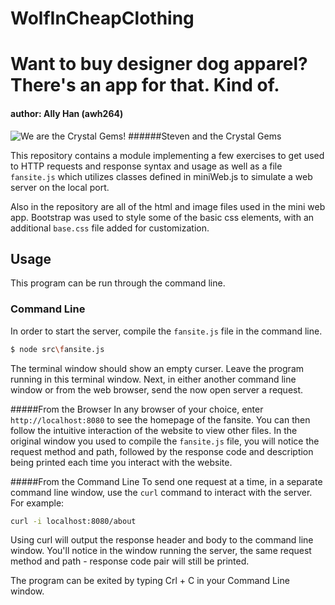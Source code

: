 # WolfInCheapClothing
Want to buy designer dog apparel? There's an app for that. Kind of.
=====
#### author: Ally Han (awh264)

![We are the Crystal Gems!](https://secure.static.tumblr.com/7e486ccbef8c1adedc7bb6910f04d367/mlw98x4/xZ1o1axku/tumblr_static_8r6geohbazggko0g8s0k8os8s_640_v2.png)
######Steven and the Crystal Gems

This repository contains a module implementing a few exercises to get used to HTTP requests and response syntax and usage as well as a file `fansite.js` which utilizes classes defined in miniWeb.js to simulate a web server on the local port.

Also in the repository are all of the html and image files used in the mini web app. Bootstrap was used to style some of the basic css elements, with an additional `base.css` file added for customization.

## Usage
This program can be run through the command line.

### Command Line
In order to start the server, compile the `fansite.js` file in the command line.
```sh
$ node src\fansite.js
```
The terminal window should show an empty curser. Leave the program running in this terminal window. Next, in either another command line window or from the web browser, send the now open server a request.

#####From the Browser
In any browser of your choice, enter `http://localhost:8080` to see the homepage of the fansite. You can then follow the intuitive interaction of the website to view other files. In the original window you used to compile the `fansite.js` file, you will notice the request method and path, followed by the response code and description being printed each time you interact with the website.

#####From the Command Line
To send one request at a time, in a separate command line window, use the `curl` command to interact with the server. For example:

```sh
curl -i localhost:8080/about
```

Using curl will output the response header and body to the command line window. You'll notice in the window running the server, the same request method and path - response code pair will still be printed.


The program can be exited by typing Crl + C in your Command Line window.


